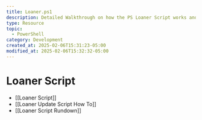 ```yaml
---
title: Loaner.ps1
description: Detailed Walkthrough on how the PS Loaner Script works and how to use it.
type: Resource
topic:
  - PowerShell
category: Development
created_at: 2025-02-06T15:31:23-05:00
modified_at: 2025-02-06T15:32:32-05:00
---
```

# Loaner Script
- [[Loaner Script]]
- [[Loaner Update Script How To]]
- [[Loaner Script Rundown]]
